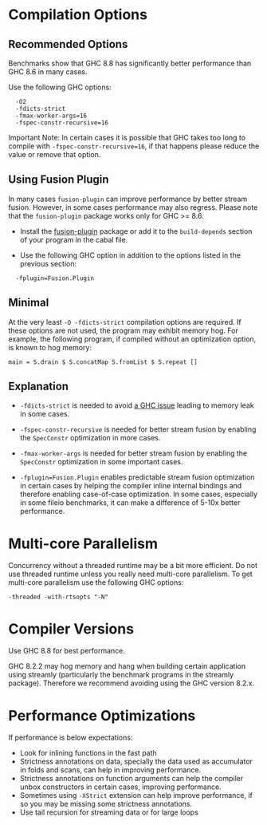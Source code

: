 # Compilation Options

## Recommended Options

Benchmarks show that GHC 8.8 has significantly better performance than GHC 8.6
in many cases.

Use the following GHC options:

```
  -O2
  -fdicts-strict
  -fmax-worker-args=16
  -fspec-constr-recursive=16
```

Important Note: In certain cases it is possible that GHC takes too long to
compile with `-fspec-constr-recursive=16`, if that happens please reduce the
value or remove that option.

## Using Fusion Plugin

In many cases `fusion-plugin` can improve performance by better stream
fusion. However, in some cases performance may also regress. Please note
that the `fusion-plugin` package works only for GHC >= 8.6.

* Install the
[fusion-plugin](https://hackage.haskell.org/package/fusion-plugin)
package or add it to the `build-depends` section of your program in the
cabal file.

* Use the following GHC option in addition to the options listed in the
  previous section:

```
  -fplugin=Fusion.Plugin 
```

## Minimal

At the very least `-O -fdicts-strict` compilation options are
required. If these options are not used, the program may exhibit memory
hog.  For example, the following program, if compiled without an
optimization option, is known to hog memory:

```
main = S.drain $ S.concatMap S.fromList $ S.repeat []
```

## Explanation

* `-fdicts-strict` is needed to avoid [a GHC
issue](https://gitlab.haskell.org/ghc/ghc/issues/17745) leading to
memory leak in some cases.

* `-fspec-constr-recursive` is needed for better stream fusion by enabling
the `SpecConstr` optimization in more cases.

* `-fmax-worker-args` is needed for better stream fusion by enabling the
`SpecConstr` optimization in some important cases.

* `-fplugin=Fusion.Plugin` enables predictable stream fusion
optimization in certain cases by helping the compiler inline internal
bindings and therefore enabling case-of-case optimization. In some
cases, especially in some fileio benchmarks, it can make a difference of
5-10x better performance.

# Multi-core Parallelism

Concurrency without a threaded runtime may be a bit more efficient. Do not use
threaded runtime unless you really need multi-core parallelism. To get
multi-core parallelism use the following GHC options:

  `-threaded -with-rtsopts "-N"`

# Compiler Versions

Use GHC 8.8 for best performance.

GHC 8.2.2 may hog memory and hang when building certain application using
streamly (particularly the benchmark programs in the streamly package).
Therefore we recommend avoiding using the GHC version 8.2.x.

# Performance Optimizations

If performance is below expectations:

* Look for inlining functions in the fast path
* Strictness annotations on data, specially the data used as accumulator in
  folds and scans, can help in improving performance.
* Strictness annotations on function arguments can help the compiler unbox
  constructors in certain cases, improving performance.
* Sometimes using `-XStrict` extension can help improve performance, if so you
  may be missing some strictness annotations.
* Use tail recursion for streaming data or for large loops
